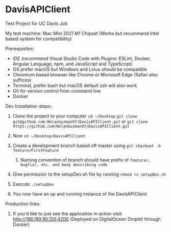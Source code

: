 # DavisAPIClient
Test Project for UC Davis Job

My test machine: Mac Mini 2021 M1 Chipset (Works but recommend Intel based system for compatibility)

Prerequisites: 
- IDE (recommend Visual Studio Code with Plugins: ESLint, Docker, Angular Language, npm, and JavaScript and TypeScript)
- OS prefer macOS but Windows and Linux should be compatible
- Chromium based browser like Chrome or Microsoft Edge (Safari also suffices)
- Terminal, prefer bash but macOS default zsh will also work
- Git for version control from command line
- Docker 

Dev Installation steps:

1. Clone the project to your computer
    `cd ~/Desktop`
    `git clone git@github.com:NolanGuzman97/DavisAPIClient.git`
    or `git clone https://github.com/NolanGuzman97/DavisAPIClient.git`

2. Now `cd ~/Desktop/DavisAPIClient`
3. Create a development branch based off master using `git checkout -b feature/FirstFeature`
   1. Naming convention of branch should have prefix of `feature/, bugfix/, etc. and body describing code`
4. Give permission to the setupDev.sh file by running `chmod +x setupDev.sh`
5. Execute `./setupDev`
6. You now have an up and running instance of the DavisAPIClient

Production links:

1. If you'd like to just see the application in action visit: http://198.199.90.120:4200 (Deployed on DigitalOcean Droplet through Docker)
